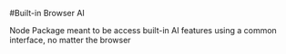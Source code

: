 #Built-in Browser AI

Node Package meant to be access built-in AI features using a common interface, no matter the browser
